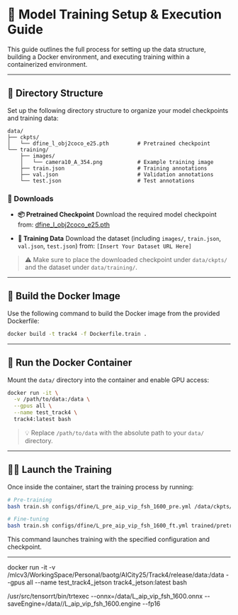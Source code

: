 # 🎯 Model Training Setup & Execution Guide

This guide outlines the full process for setting up the data structure, building a Docker environment, and executing training within a containerized environment.

---

## 📁 Directory Structure

Set up the following directory structure to organize your model checkpoints and training data:

```
data/
├── ckpts/
│   └── dfine_l_obj2coco_e25.pth         # Pretrained checkpoint
└── training/
    ├── images/
    │   └── camera10_A_354.png           # Example training image
    ├── train.json                       # Training annotations
    ├── val.json                         # Validation annotations
    └── test.json                        # Test annotations
```

### 🔗 Downloads

* **📦 Pretrained Checkpoint**
  Download the required model checkpoint from:
  [dfine\_l\_obj2coco\_e25.pth](https://github.com/Peterande/storage/releases/download/dfinev1.0/dfine_l_obj2coco_e25.pth)

* **📁 Training Data**
  Download the dataset (including `images/`, `train.json`, `val.json`, `test.json`) from:
  `[Insert Your Dataset URL Here]`

> ⚠️ Make sure to place the downloaded checkpoint under `data/ckpts/` and the dataset under `data/training/`.

---

## 🐳 Build the Docker Image

Use the following command to build the Docker image from the provided Dockerfile:

```bash
docker build -t track4 -f Dockerfile.train .
```

---

## 🚀 Run the Docker Container

Mount the `data/` directory into the container and enable GPU access:

```bash
docker run -it \
  -v /path/to/data:/data \
  --gpus all \
  --name test_track4 \
  track4:latest bash
```

> 💡 Replace `/path/to/data` with the absolute path to your `data/` directory.

---

## 🏋️‍♂️ Launch the Training

Once inside the container, start the training process by running:

```bash
# Pre-training
bash train.sh configs/dfine/L_pre_aip_vip_fsh_1600_pre.yml /data/ckpts/dfine_l_obj2coco_e25.pth

# Fine-tuning
bash train.sh configs/dfine/L_pre_aip_vip_fsh_1600_ft.yml trained/pretrained/last.pth
```

This command launches training with the specified configuration and checkpoint.



---

docker run -it -v /mlcv3/WorkingSpace/Personal/baotg/AICity25/Track4/release/data:/data --gpus all --name test_track4_jetson track4_jetson:latest bash

/usr/src/tensorrt/bin/trtexec --onnx=/data/L_aip_vip_fsh_1600.onnx --saveEngine=/data//L_aip_vip_fsh_1600.engine --fp16


<!-- # 🐳 Docker Setup for AI City ICCV 2025 Track 4

This guide provides a quick start tutorial for container submissions using a fine-tuned YOLOv11n model as a reference.

**You should develop your own implementations of the get_model, preprocess_image, and postprocess_results functions in utils.py for your submission. Prize winners need to place their pretraining data (if applicable) and models in the shared Google Drive and upload training and evaluation containers on Docker Hub. Your training and evaluation scripts inside the container should load models from the mounted /models directory and the data from the /data directory.**

# Evaluation Container Instruction

## 🔹 Pull the Prebuilt Docker Image

Start by pulling the prebuilt Docker image designed for Jetson devices:

```bash
docker pull ganzobtn/aicity_iccv_2025_track4_jetson:latest
```
## 🔹 Build Image Locally (Optional)
If you'd prefer to build the Docker image locally:

```bash
docker build -f Dockerfile.jetson -t ganzobtn/aicity_iccv_2025_track4_jetson:latest .
```

## 🔹 Run the Docker container

```bash
IMAGE="ganzobtn/aicity_iccv_2025_track4_jetson:latest"
DATA_DIR="/path/to/your/data"
```

```bash
docker run -it --ipc=host --runtime=nvidia -v ${DATA_DIR}:/data ${IMAGE}
```

📁 Expected Directory Structure

The `run_evaluation_jetson.py` script inside the container expects the following structure:

- `/data/FishEye1K_eval/` Contains the groundtruth.json file, evaluation images and corresponding annotation files.

- `models/yolo11n_fisheye8k.pt`  
  The fine-tuned YOLOv11n model file used for inference.
  


# Training Container Instruction

This section provides a getting started guide for setting up and running the training Docker container for the challenge, which uses a YOLOv11n model finetuning pipeline.

## 🔹 Pull Prebuilt Docker Image 

You can use the prebuilt Docker image available on Docker Hub:

```bash
docker pull ganzobtn/aicity_iccv_2025_track4_train:latest
```
---

## 🔹 Build the Docker Image Locally (Optional)
If you'd prefer to build the image from the provided Dockerfile:

```bash
docker build -f Dockerfile.train -t ganzobtn/aicity_iccv_2025_track4_train:latest .
```

## 🔹 Run the Docker Container
Set your local paths and run the container:

```bash
IMAGE="ganzobtn/aicity_iccv_2025_track4_train:latest"

DATA_DIR="/path/to/your/data"
MODEL_DIR="/path/to/your/models"

docker run -it --ipc=host --runtime=nvidia \
  -v ${DATA_DIR}:/data \
  -v ${MODEL_DIR}:/models \
  ${IMAGE}
```

📁 Expected Directory Structure
 run_train_yolo.py script inside the container expects the following structure:

 - A dataset folder named Fisheye8K located inside /data.

 - Trained models and output logs will be saved to /models.
 -->
